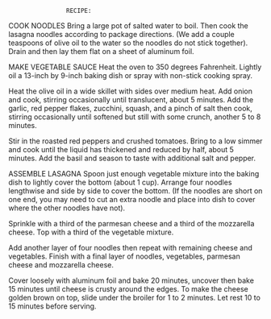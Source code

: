                     RECIPE:

COOK NOODLES
Bring a large pot of salted water to boil. Then cook the lasagna noodles according to package directions. (We add a couple teaspoons of olive oil to the water so the noodles do not stick together). Drain and then lay them flat on a sheet of aluminum foil.

MAKE VEGETABLE SAUCE
Heat the oven to 350 degrees Fahrenheit. Lightly oil a 13-inch by 9-inch baking dish or spray with non-stick cooking spray.

Heat the olive oil in a wide skillet with sides over medium heat. Add onion and cook, stirring occasionally until translucent, about 5 minutes. Add the garlic, red pepper flakes, zucchini, squash, and a pinch of salt then cook, stirring occasionally until softened but still with some crunch, another 5 to 8 minutes. 

Stir in the roasted red peppers and crushed tomatoes. Bring to a low simmer and cook until the liquid has thickened and reduced by half, about 5 minutes. Add the basil and season to taste with additional salt and pepper.

ASSEMBLE LASAGNA
Spoon just enough vegetable mixture into the baking dish to lightly cover the bottom (about 1 cup). Arrange four noodles lengthwise and side by side to cover the bottom. (If the noodles are short on one end, you may need to cut an extra noodle and place into dish to cover where the other noodles have not). 

Sprinkle with a third of the parmesan cheese and a third of the mozzarella cheese. Top with a third of the vegetable mixture.

Add another layer of four noodles then repeat with remaining cheese and vegetables. Finish with a final layer of noodles, vegetables, parmesan cheese and mozzarella cheese.

Cover loosely with aluminum foil and bake 20 minutes, uncover then bake 15 minutes until cheese is crusty around the edges. To make the cheese golden brown on top, slide under the broiler for 1 to 2 minutes. Let rest 10 to 15 minutes before serving.



